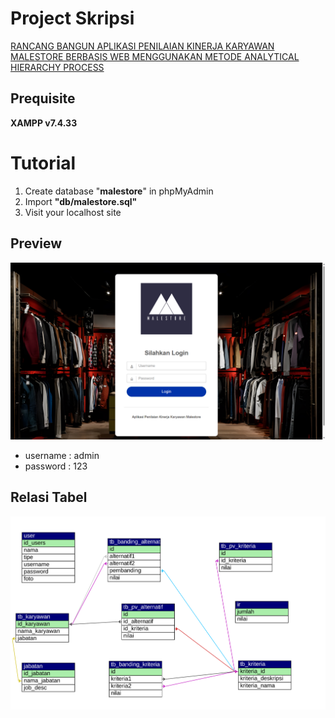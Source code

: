 
# **Project Skripsi**
[RANCANG BANGUN APLIKASI PENILAIAN KINERJA KARYAWAN MALESTORE BERBASIS WEB MENGGUNAKAN METODE ANALYTICAL HIERARCHY PROCESS](https://github.com/LNSR/malestore-ahp)

## **Prequisite**
**XAMPP v7.4.33**

# **Tutorial**
1. Create database "**malestore**" in phpMyAdmin
2. Import **"db/malestore.sql"** 
3. Visit your localhost site

## **Preview**
![Login Page](screenshot/login.png)

- username : admin
- password : 123

## **Relasi Tabel**
![Relasi Tabel](screenshot/malestore.svg)

